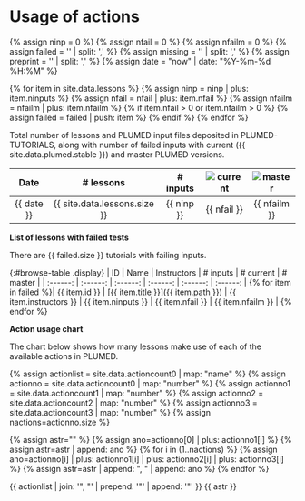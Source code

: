 # Usage of actions

{% assign ninp   = 0 %}
{% assign nfail  = 0 %}
{% assign nfailm = 0 %}
{% assign failed = ''  | split: ',' %}
{% assign missing = '' | split: ',' %}
{% assign preprint = '' | split: ',' %}
{% assign date = "now" | date: "%Y-%m-%d %H:%M" %}

{% for item in site.data.lessons %}
   {% assign ninp   = ninp   | plus: item.ninputs %} 
   {% assign nfail  = nfail  | plus: item.nfail %}
   {% assign nfailm = nfailm | plus: item.nfailm %}
   {% if item.nfail > 0 or item.nfailm > 0 %}
     {% assign failed = failed | push: item %}
   {% endif %}
{% endfor %}

Total number of lessons and PLUMED input files deposited in PLUMED-TUTORIALS, along with number of failed inputs 
with current ({{ site.data.plumed.stable }}) and master PLUMED versions.

|   Date   |  # lessons | # inputs | ![current](https://img.shields.io/badge/current-failed-red.svg) | ![master](https://img.shields.io/badge/master-failed-red.svg) |
| :------: |  :------:  |  :------:  | :------:  | :------:  |
|  {{ date }} | {{ site.data.lessons.size }} | {{ ninp }} | {{ nfail }} | {{ nfailm }} |

__List of lessons with failed tests__

There are {{ failed.size }} tutorials with failing inputs.

{:#browse-table .display}
| ID | Name | Instructors | # inputs | # current | # master |
| :------: |  :------:  |  :------: | :------: | :------:  | :------: |
{% for item in failed %}| {{ item.id }} | [{{ item.title }}]({{ item.path }}) | {{ item.instructors }} | {{ item.ninputs }} | {{ item.nfail }} | {{ item.nfailm }} |
{% endfor %}

__Action usage chart__

The chart below shows how many lessons make use of each of the available actions in PLUMED.

{% assign actionlist = site.data.actioncount0 | map: "name" %}
{% assign actionno = site.data.actioncount0 | map: "number" %}
{% assign actionno1 = site.data.actioncount1 | map: "number" %}
{% assign actionno2 = site.data.actioncount2 | map: "number" %}
{% assign actionno3 = site.data.actioncount3 | map: "number" %}
{% assign nactions=actionno.size %}

{% assign astr="" %}
{% assign ano=actionno[0] | plus: actionno1[i] %}
{% assign astr=astr | append: ano %}
{% for i in (1..nactions) %}
   {% assign ano=actionno[i] | plus: actionno1[i] | plus: actionno2[i] | plus: actionno3[i] %}
   {% assign astr=astr | append: ", " | append: ano %}
{% endfor %}


{{ actionlist | join: '", "' | prepend: '"' | append: '"' }}
{{ astr }}

<canvas id="myChart" style="width:100%;"></canvas>

<script>
var xValues = [ {{ actionlist | join: '", "' | prepend: '"' | append: '"' }} ];
var yValues = [ {{ astr }} ];
// do sorting in descending order based on yValues
//1) combine the arrays:
var list = [];
for (var j = 0; j < xValues.length; j++) 
    list.push({'x': xValues[j], 'y': yValues[j]});
//2) sort:
list.sort(function(a, b) {
    return ((a.y > b.y) ? -1 : ((a.y == b.y) ? 0 : 1));
});
//3) separate them back out:
for (var k = 0; k < list.length; k++) {
    xValues[k] = list[k].x;
    yValues[k] = list[k].y;
} 
var barColors = "green";

new Chart("myChart", {
  type: "horizontalBar",
  data: {
    labels: xValues,
    datasets: [{
      backgroundColor: barColors,
      data: yValues
    }]
  },
  options: {
    maintainAspectRatio: false,
    legend: {display: false},
    title: {
      display: true,
      text: "Number of lessons using this action"
    }
  }
});
</script>
